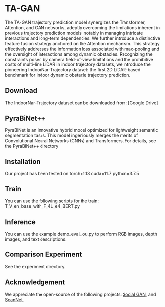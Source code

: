 # TA-GAN
The TA-GAN trajectory prediction model synergizes the Transformer, Attention, and GAN networks, adeptly overcoming the limitations inherent in previous trajectory prediction models, notably in managing intricate interactions and long-term dependencies. We further introduce a distinctive feature fusion strategy anchored on the Attention mechanism. This strategy effectively addresses the information loss associated with max-pooling and the oversight of interactions among dynamic obstacles. Recognizing the constraints posed by camera field-of-view limitations and the prohibitive costs of multi-line LiDAR in indoor trajectory datasets, we introduce the pioneering IndoorNar-Trajectory dataset: the first 2D LiDAR-based benchmark for indoor dynamic obstacle trajectory prediction.
## Download
The IndoorNar-Trajectory dataset can be downloaded from:
[Google Drive]
## PyraBiNet++
PyraBiNet is an innovative hybrid model optimized for lightweight semantic segmentation tasks. This model ingeniously merges the merits of Convolutional Neural Networks (CNNs) and Transformers.
For details, see the PyraBiNet++ directory
## Installation

Our project has been tested on torch=1.13 cuda=11.7 python=3.7.5

## Train

You can use the following scripts for the train: T_V_en_base_with_F_4L_e4_BERT.py

## Inference

You can use the example demo_eval_iou.py to perform RGB images, depth images, and text descriptions. 

## Comparison Experiment

See the experiment directory.
## Acknowledgement
We appreciate the open-source of the following projects:     [Social GAN](https://github.com/agrimgupta92/sgan), and [ScanNet](https://github.com/ScanNet/ScanNet).
